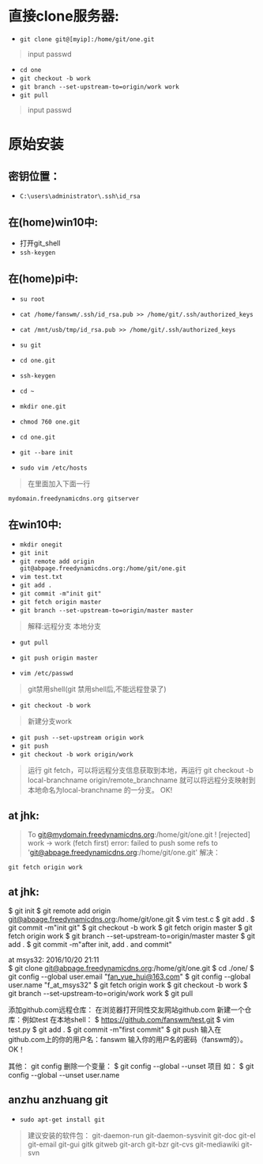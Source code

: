 # 直接clone服务器:

+ `git clone git@[myip]:/home/git/one.git`
> input passwd
+ `cd one`
+ `git checkout -b work`
+ `git branch --set-upstream-to=origin/work work`
+ `git pull`
> input passwd

# 原始安装

## 密钥位置： 
+ `C:\users\administrator\.ssh\id_rsa`

## 在(home)win10中:
+ 打开git_shell
+ `ssh-keygen`

## 在(home)pi中:
+ `su root`
+ `cat /home/fanswm/.ssh/id_rsa.pub >> /home/git/.ssh/authorized_keys`
+ `cat /mnt/usb/tmp/id_rsa.pub >> /home/git/.ssh/authorized_keys`
+ `su git`
+ `cd one.git`
+ `ssh-keygen`

+ `cd ~`
+ `mkdir one.git`
+ `chmod 760 one.git`
+ `cd one.git`
+ `git --bare init`

+ `sudo vim /etc/hosts`
> 在里面加入下面一行
```
mydomain.freedynamicdns.org gitserver
```

## 在win10中:

+ `mkdir onegit`
+ `git init`
+ `git remote add origin git@abpage.freedynamicdns.org:/home/git/one.git`
+ `vim test.txt`
+ `git add .`
+ `git commit -m"init git"`
+ `git fetch origin master`
+ `git branch --set-upstream-to=origin/master master`
> 解释:远程分支  本地分支
+ `gut pull`
+ `git push origin master`

+ `vim /etc/passwd`
> git禁用shell(git 禁用shell后,不能远程登录了)
+ `git checkout -b work`
> 新建分支work
+ `git push --set-upstream origin work`
+ `git push`
+ `git checkout -b work origin/work`
> 运行 git fetch，可以将远程分支信息获取到本地，再运行 git checkout -b local-branchname origin/remote_branchname  就可以将远程分支映射到本地命名为local-branchname  的一分支。 
> OK!

## at jhk:
> To git@mydomain.freedynamicdns.org:/home/git/one.git
 ! [rejected]        work -> work (fetch first)
error: failed to push some refs to 'git@abpage.freedynamicdns.org:/home/git/one.git'
解决：

`git fetch origin work`


## at jhk:
$ git init
$ git remote add origin git@abpage.freedynamicdns.org:/home/git/one.git
$ vim test.c
$ git add .
$ git commit -m"init git"
$ git checkout -b work
$ git fetch origin master
$ git fetch origin work
$ git branch --set-upstream-to=origin/master master
$ git add .
$ git commit -m"after init, add . and commit"

at msys32:
 2016/10/20 21:11  
$ git clone git@abpage.freedynamicdns.org:/home/git/one.git
$ cd ./one/
$ git config --global user.email "fan_yue_hui@163.com"
$ git config --global user.name "f_at_msys32"
$ git fetch origin work
$ git checkout -b work
$ git branch --set-upstream-to=origin/work work
$ git pull

添加github.com远程仓库：
在浏览器打开同性交友网站github.com
新建一个仓库：例如test
在本地shell：
$ https://github.com/fanswm/test.git
$ vim test.py
$ git add .
$ git commit -m"first commit"
$ git push
输入在github.com上的你的用户名：fanswm
输入你的用户名的密码（fanswm的）。
OK！

其他：
git config 删除一个变量：
$ git config --global --unset 项目
如：
$ git config --global --unset user.name


## anzhu anzhuang git
+ `sudo apt-get install git`
> 建议安装的软件包：
  git-daemon-run git-daemon-sysvinit git-doc git-el git-email git-gui gitk
  gitweb git-arch git-bzr git-cvs git-mediawiki git-svn
